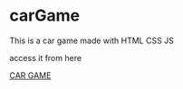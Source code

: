# carGame
This is a car game made with HTML CSS JS

access it from here

<a href="https://vansh1190.github.io/carGame/index.html">CAR GAME</a>



